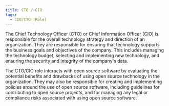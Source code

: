 ```yaml
---
title: CTO / CIO
tags: 
  - CIO/CTO (Role)
---
```

The Chief Technology Officer (CTO) or Chief Information Officer (CIO) is responsible for the overall technology strategy and direction of an organization. They are responsible for ensuring that technology supports the business goals and objectives of the company. This includes managing the technology budget, selecting and implementing new technology, and ensuring the security and integrity of the company's data.

The CTO/CIO role interacts with open source software by evaluating the potential benefits and drawbacks of using open source technology in the organization. They may also be responsible for creating and implementing policies around the use of open source software, including guidelines for contributing to open source projects, and for managing any legal or compliance risks associated with using open source software.
